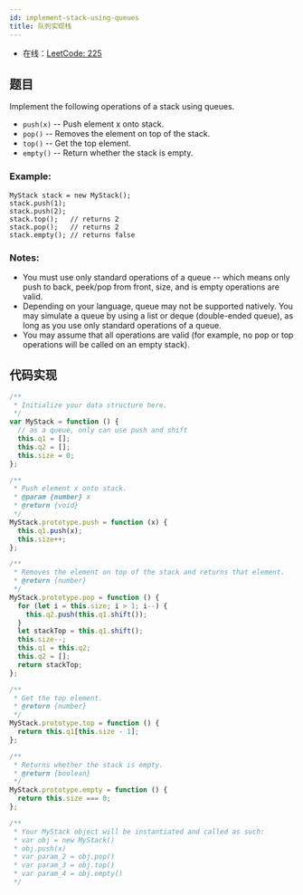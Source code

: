 ```yaml
---
id: implement-stack-using-queues
title: 队列实现栈
---
```


- 在线：[LeetCode: 225](https://leetcode.com/problems/implement-stack-using-queues/)

## 题目

Implement the following operations of a stack using queues.

- `push(x)` -- Push element x onto stack.
- `pop()` -- Removes the element on top of the stack.
- `top()` -- Get the top element.
- `empty()` -- Return whether the stack is empty.

### Example:

```text
MyStack stack = new MyStack();
stack.push(1);
stack.push(2);
stack.top();   // returns 2
stack.pop();   // returns 2
stack.empty(); // returns false
```

### Notes:

- You must use only standard operations of a queue -- which means only push to back, peek/pop from front, size, and is empty operations are valid.
- Depending on your language, queue may not be supported natively. You may simulate a queue by using a list or deque (double-ended queue), as long as you use only standard operations of a queue.
- You may assume that all operations are valid (for example, no pop or top operations will be called on an empty stack).

## 代码实现

```js
/**
 * Initialize your data structure here.
 */
var MyStack = function () {
  // as a queue, only can use push and shift
  this.q1 = [];
  this.q2 = [];
  this.size = 0;
};

/**
 * Push element x onto stack.
 * @param {number} x
 * @return {void}
 */
MyStack.prototype.push = function (x) {
  this.q1.push(x);
  this.size++;
};

/**
 * Removes the element on top of the stack and returns that element.
 * @return {number}
 */
MyStack.prototype.pop = function () {
  for (let i = this.size; i > 1; i--) {
    this.q2.push(this.q1.shift());
  }
  let stackTop = this.q1.shift();
  this.size--;
  this.q1 = this.q2;
  this.q2 = [];
  return stackTop;
};

/**
 * Get the top element.
 * @return {number}
 */
MyStack.prototype.top = function () {
  return this.q1[this.size - 1];
};

/**
 * Returns whether the stack is empty.
 * @return {boolean}
 */
MyStack.prototype.empty = function () {
  return this.size === 0;
};

/**
 * Your MyStack object will be instantiated and called as such:
 * var obj = new MyStack()
 * obj.push(x)
 * var param_2 = obj.pop()
 * var param_3 = obj.top()
 * var param_4 = obj.empty()
 */
```
